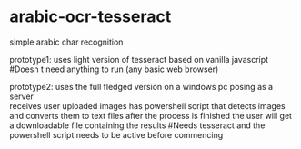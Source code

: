 # arabic-ocr-tesseract
simple arabic char recognition

prototype1: 
uses light version of tesseract based on vanilla javascript
#Doesn t need anything to run (any basic web browser)

prototype2:
uses the full fledged version on a windows pc posing as a server  
receives user uploaded images 
has powershell script that detects images and converts them to text files
after the process is finished the user will get a downloadable file containing the results 
#Needs tesseract and the powershell script needs to be active before commencing

